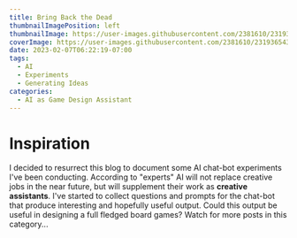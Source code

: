 ```yaml
--- 
title: Bring Back the Dead
thumbnailImagePosition: left
thumbnailImage: https://user-images.githubusercontent.com/2381610/231936543-abce39e4-c891-408b-add1-66222f7c187d.jpg
coverImage: https://user-images.githubusercontent.com/2381610/231936543-abce39e4-c891-408b-add1-66222f7c187d.jpg
date: 2023-02-07T06:22:19-07:00
tags: 
  - AI 
  - Experiments
  - Generating Ideas
categories: 
  - AI as Game Design Assistant
---
```


# Inspiration
I decided to resurrect this blog to document some AI chat-bot experiments I've been conducting. According to "experts" AI will not replace creative jobs in the near future, but will supplement their work as **creative assistants**. I've started to collect questions and prompts for the chat-bot that produce interesting and hopefully useful output. Could this output be useful in designing a full fledged board games? Watch for more posts in this category...